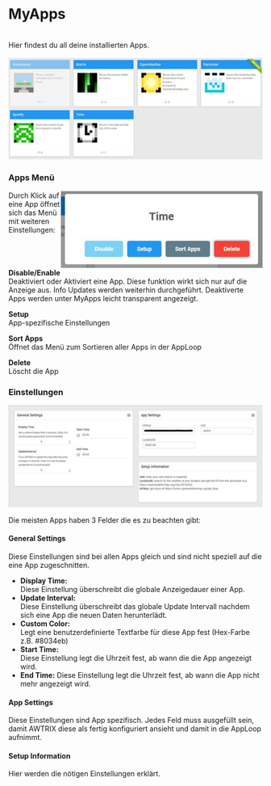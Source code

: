 # MyApps

  <br>
Hier findest du all deine installierten Apps.   
  <br>
    <br>
  <div align=center>
  <img width="800" src="..\assets\myapps.jpg"/>
  </div>
  


### Apps Menü

  <img align="right"  width="400" src="..\assets\app.jpg"/>

Durch Klick auf eine App öffnet sich das Menü mit weiteren Einstellungen:
<br>
<br>
<br>
<br>
<br>
**Disable/Enable**  
Deaktiviert oder Aktiviert eine App. Diese funktion wirkt sich nur auf die Anzeige aus. Info Updates werden weiterhin durchgeführt. Deaktiverte Apps werden unter MyApps leicht transparent angezeigt.

**Setup**  
App-spezifische Einstellungen

**Sort Apps**  
Öffnet das Menü zum Sortieren aller Apps in der AppLoop

**Delete**  
Löscht die App

### Einstellungen

![](..\assets\appsettings.jpg)

Die meisten Apps haben 3 Felder die es zu beachten gibt:

#### General Settings

Diese Einstellungen sind bei allen Apps gleich und sind nicht speziell auf die eine App zugeschnitten.

- **Display Time:**  
  Diese Einstellung überschreibt die globale Anzeigedauer einer App.
- **Update Interval:**  
  Diese Einstellung überschreibt das globale Update Intervall nachdem sich eine App die neuen Daten herunterlädt.
- **Custom Color:**  
Legt eine benutzerdefinierte Textfarbe für diese App fest (Hex-Farbe z.B. #8034eb)  
- **Start Time:**    
  Diese Einstellung legt die Uhrzeit fest, ab wann die die App angezeigt wird.
- **End Time:**
  Diese Einstellung legt die Uhrzeit fest, ab wann die App nicht mehr angezeigt wird.

#### App Settings

Diese Einstellungen sind App spezifisch. Jedes Feld muss ausgefüllt sein, damit AWTRIX diese als fertig konfiguriert ansieht und damit in die AppLoop aufnimmt.

#### Setup Information

Hier werden die nötigen Einstellungen erklärt.
